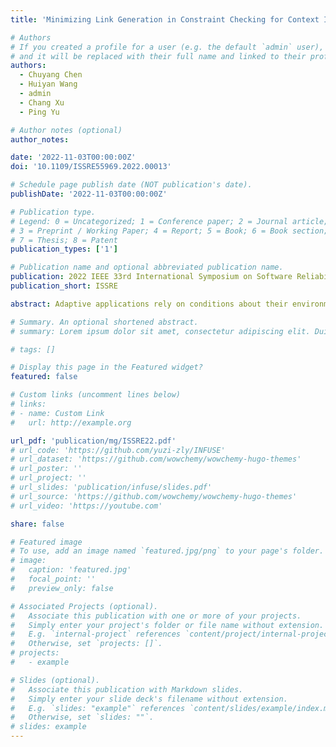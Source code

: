 ```yaml
---
title: 'Minimizing Link Generation in Constraint Checking for Context Inconsistency Detection'

# Authors
# If you created a profile for a user (e.g. the default `admin` user), write the username (folder name) here
# and it will be replaced with their full name and linked to their profile.
authors:
  - Chuyang Chen
  - Huiyan Wang
  - admin
  - Chang Xu
  - Ping Yu

# Author notes (optional)
author_notes:

date: '2022-11-03T00:00:00Z'
doi: '10.1109/ISSRE55969.2022.00013'

# Schedule page publish date (NOT publication's date).
publishDate: '2022-11-03T00:00:00Z'

# Publication type.
# Legend: 0 = Uncategorized; 1 = Conference paper; 2 = Journal article;
# 3 = Preprint / Working Paper; 4 = Report; 5 = Book; 6 = Book section;
# 7 = Thesis; 8 = Patent
publication_types: ['1']

# Publication name and optional abbreviated publication name.
publication: 2022 IEEE 33rd International Symposium on Software Reliability Engineering
publication_short: ISSRE

abstract: Adaptive applications rely on conditions about their environments (or contexts) to deliver smart services, e.g., location-aware services. Due to inherent noises in environmental sensing and interpretation, there is an increasing demand for guarding the consistency of contexts to avoid application misbehavior, and at the same time minimizing the guarding cost. Existing work has tried to reduce the cost by speeding up the kernel constraint checking module inside the consistency guarding process. Most efforts have been spent on reusing previous checking results or checking constraints in parallel, while leaving untouched one central problem of link generation, the step that consumes a substantially large part of the total time cost for explaining why constraints have been violated. In this paper, we propose a novel technique, MG, to automatically identify and remove redundant link generation, without harming any checking result. We show that MG is sound (always checking correctly) and complete (removing all redundancy). Our experiments with synthesized and real-world consistency constraints reported that compared with existing work, MG achieved significant efficiency improvements on the link generation (tens to hundreds times speedup), and could reduce the total constraint checking time up to 45.4%.

# Summary. An optional shortened abstract.
# summary: Lorem ipsum dolor sit amet, consectetur adipiscing elit. Duis posuere tellus ac convallis placerat. Proin tincidunt magna sed ex sollicitudin condimentum.

# tags: []

# Display this page in the Featured widget?
featured: false

# Custom links (uncomment lines below)
# links:
# - name: Custom Link
#   url: http://example.org

url_pdf: 'publication/mg/ISSRE22.pdf'
# url_code: 'https://github.com/yuzi-zly/INFUSE'
# url_dataset: 'https://github.com/wowchemy/wowchemy-hugo-themes'
# url_poster: ''
# url_project: ''
# url_slides: 'publication/infuse/slides.pdf'
# url_source: 'https://github.com/wowchemy/wowchemy-hugo-themes'
# url_video: 'https://youtube.com'

share: false

# Featured image
# To use, add an image named `featured.jpg/png` to your page's folder.
# image:
#   caption: 'featured.jpg'
#   focal_point: ''
#   preview_only: false

# Associated Projects (optional).
#   Associate this publication with one or more of your projects.
#   Simply enter your project's folder or file name without extension.
#   E.g. `internal-project` references `content/project/internal-project/index.md`.
#   Otherwise, set `projects: []`.
# projects:
#   - example

# Slides (optional).
#   Associate this publication with Markdown slides.
#   Simply enter your slide deck's filename without extension.
#   E.g. `slides: "example"` references `content/slides/example/index.md`.
#   Otherwise, set `slides: ""`.
# slides: example
---
```


<!-- {{% callout note %}}
Click the _Cite_ button above to demo the feature to enable visitors to import publication metadata into their reference management software.
{{% /callout %}}

{{% callout note %}}
Create your slides in Markdown - click the _Slides_ button to check out the example.
{{% /callout %}} -->

<!-- Supplementary notes can be added here, including [code, math, and images](https://wowchemy.com/docs/writing-markdown-latex/). -->
